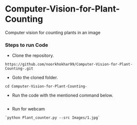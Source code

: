 # Computer-Vision-for-Plant-Counting
Computer vision for counting plants in an image 


### Steps to run Code
- Clone the repository.
```
https://github.com/noorkhokhar99/Computer-Vision-for-Plant-Counting-.git
```
- Goto the cloned folder.
```
cd Computer-Vision-for-Plant-Counting-

```
- Run the code with the mentioned command below.
```
```
 - Run for webcam
 ```
`python Plant_counter.py --src Images/1.jpg`


